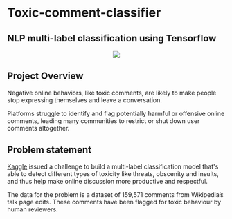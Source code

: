 # Toxic-comment-classifier
## NLP multi-label classification using Tensorflow

<div align="center">
  <img src="https://github.com/AlaGrine/Toxic-Comment-Classification-with-Tensorflow/blob/main/stats/toxic_comments_freepik.jpg" >
</div>

## Project Overview <a name="overview"></a>

Negative online behaviors, like toxic comments, are likely to make people stop expressing themselves and leave a conversation.

Platforms struggle to identify and flag potentially harmful or offensive online comments, leading many communities to restrict or shut down user comments altogether.

## Problem statement <a name="prbStatement"></a>

[Kaggle](https://www.kaggle.com/competitions/jigsaw-toxic-comment-classification-challenge/data) issued a challenge to build a multi-label classification model that's able to detect different types of toxicity like threats, obscenity and insults, and thus help make online discussion more productive and respectful.

The data for the problem is a dataset of 159,571 comments from Wikipedia’s talk page edits. These comments have been flagged for toxic behaviour by human reviewers.

